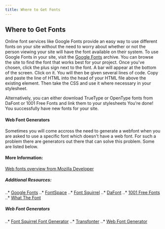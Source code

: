 ```yaml
---
title: Where to Get Fonts
---
```

## Where to Get Fonts

<!-- The article goes here, in GitHub-flavored Markdown. Feel free to add YouTube videos, images, and CodePen/JSBin embeds  -->
Online font services like Google Fonts provide an easy way to use different fonts on your site without the need to worry about whether or not the person viewing your site will have the font available on their system. To use Google Fonts in your site, visit the <a href="https://fonts.google.com/">Google Fonts</a> archive. You can browse the site to find the font that works best for your project. Once you've chosen, click the plus sign next to the font. A bar will appear at the bottom of the screen. Click on it. You will then be given several lines of code. Copy and paste the line of HTML into the head of your HTML file above the existing <link> element. Then take the CSS and use it where necessary in your stylesheet. 

Alternatively, you can either download TrueType or OpenType fonts from DaFont or 1001 Free Fonts and link them to your stylesheets
You're done! You successfully have new fonts for your site.

#### Web Font Generators
Sometimes you will come accross the need to generate a webfont when you are asked to use a specific font which doesn't have a web font. For such a problem there are generators out there that can solve this problem. Some are listed below.

#### More Information:
<!-- Please add any articles you think might be helpful to read before writing the article -->
<a href="https://developer.mozilla.org/en-US/docs/Learn/CSS/Styling_text/Web_fonts">Web fonts overview from Mozilla Developer</a>

##### Additional Resources:
..* <a href="http://fonts.google.com" target="_blank">Google Fonts</a>
..* <a href="http://www.fontspace.com" target="_blank">FontSpace</a>
..* <a href="http://fontsquirrel.com" target="_blank">Font Squirrel</a>
..* <a href="http://www.dafont.com" target="_blank">DaFont</a>
..* <a href="http://www.1001freefonts.com" target="_blank">1001 Free Fonts</a>
..* <a href="https://www.myfonts.com/WhatTheFont/">What The Font</a>

##### Web Font Generators
..* <a href="https://www.fontsquirrel.com/tools/webfont-generator" target="_blank">Font Squirrel Font Generator</a>
..* <a href="https://transfonter.org/" target="_blank">Transfonter</a>
..* <a href="https://www.web-font-generator.com/" target="_blank">Web Font Generator</a>
